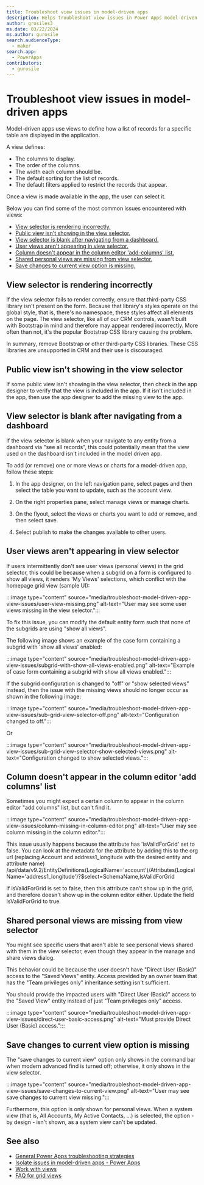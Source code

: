 ```yaml
---
title: Troubleshoot view issues in model-driven apps
description: Helps troubleshoot view issues in Power Apps model-driven apps.
author: grosiles3
ms.date: 03/22/2024
ms.author: gurosile
search.audienceType: 
  - maker
search.app: 
  - PowerApps
contributors:
  - gurosile
---
```

# Troubleshoot view issues in model-driven apps

Model-driven apps use views to define how a list of records for a specific table are displayed in the application.

A view defines:

- The columns to display.
- The order of the columns.
- The width each column should be.
- The default sorting for the list of records.
- The default filters applied to restrict the records that appear.

Once a view is made available in the app, the user can select it.

Below you can find some of the most common issues encountered with views:

- [View selector is rendering incorrectly.](#view-selector-is-rendering-incorrectly)
- [Public view isn't showing in the view selector.](#public-view-isnt-showing-in-the-view-selector)
- [View selector is blank after navigating from a dashboard.](#view-selector-is-blank-after-navigating-from-a-dashboard)
- [User views aren't appearing in view selector.](#user-views-arent-appearing-in-view-selector)
- [Column doesn't appear in the column editor 'add-columns' list.](#column-doesnt-appear-in-the-column-editor-add-columns-list)
- [Shared personal views are missing from view selector.](#shared-personal-views-are-missing-from-view-selector)
- [Save changes to current view option is missing.](#save-changes-to-current-view-option-is-missing)

## View selector is rendering incorrectly

If the view selector fails to render correctly, ensure that third-party CSS library isn't present on the form. Because that library's styles operate on the global style, that is, there's no namespace, these styles affect all elements on the page. The view selector, like all of our CRM controls, wasn't built with Bootstrap in mind and therefore may appear rendered incorrectly. More often than not, it's the popular Bootstrap CSS library causing the problem.

In summary, remove Bootstrap or other third-party CSS libraries. These CSS libraries are unsupported in CRM and their use is discouraged.

## Public view isn't showing in the view selector

If some public view isn't showing in the view selector, then check in the app designer to verify that the view is included in the app. If it isn't included in the app, then use the app designer to add the missing view to the app.

## View selector is blank after navigating from a dashboard

If the view selector is blank when your navigate to any entity from a dashboard via "see all records", this could potentially mean that the view used on the dashboard isn't included in the model driven app.

To add (or remove) one or more views or charts for a model-driven app, follow these steps:

  1. In the app designer, on the left navigation pane, select pages and then select the table you want to update, such as the account view.

  2. On the right properties pane, select manage views or manage charts.

  3. On the flyout, select the views or charts you want to add or remove, and then select save.

  4. Select publish to make the changes available to other users.

## User views aren't appearing in view selector

If users intermittently don't see user views (personal views) in the grid selector, this could be because when a subgrid on a form is configured to show all views, it renders 'My Views' selections, which conflict with the homepage grid view (sample UI):

:::image type="content" source="media/troubleshoot-model-driven-app-view-issues/user-view-missing.png" alt-text="User may see some user views missing in the view selector.":::

To fix this issue, you can modify the default entity form such that none of the subgrids are using "show all views".

The following image shows an example of the case form containing a subgrid with 'show all views' enabled:

:::image type="content" source="media/troubleshoot-model-driven-app-view-issues/subgrid-with-show-all-views-enabled.png" alt-text="Example of case form containing a subgrid with show all views enabled.":::

If the subgrid configuration is changed to "off" or "show selected views" instead, then the issue with the missing views should no longer occur as shown in the following image:

:::image type="content" source="media/troubleshoot-model-driven-app-view-issues/sub-grid-view-selector-off.png" alt-text="Configuration changed to off.":::

Or

:::image type="content" source="media/troubleshoot-model-driven-app-view-issues/sub-grid-view-selector-show-selected-views.png" alt-text="Configuration changed to show selected views.":::

## Column doesn't appear in the column editor 'add columns' list

Sometimes you might expect a certain column to appear in the column editor "add columns" list, but can't find it.

:::image type="content" source="media/troubleshoot-model-driven-app-view-issues/column-missing-in-column-editor.png" alt-text="User may see column missing in the column editor.":::

This issue usually happens because the attribute has 'isValidForGrid' set to false. You can look at the metadata for the attribute by adding this to the org url (replacing Account and address1_longitude with the desired entity and attribute name) /api/data/v9.2/EntityDefinitions(LogicalName='account')/Attributes(LogicalName='address1_longitude')?$select=SchemaName,IsValidForGrid

If isValidForGrid is set to false, then this attribute can't show up in the grid, and therefore doesn't show up in the column editor either. Update the field IsValidForGrid to true.

## Shared personal views are missing from view selector

You might see specific users that aren't able to see personal views shared with them in the view selector, even though they appear in the manage and share views dialog.

This behavior could be because the user doesn't have "Direct User (Basic)" access to the "Saved Views" entity. Access provided by an owner team that has the "Team privileges only" inheritance setting isn't sufficient.

You should provide the impacted users with "Direct User (Basic)" access to the "Saved View" entity instead of just "Team privileges only" access.

:::image type="content" source="media/troubleshoot-model-driven-app-view-issues/direct-user-basic-access.png" alt-text="Must provide Direct User (Basic) access.":::

## Save changes to current view option is missing

The "save changes to current view" option only shows in the command bar when modern advanced find is turned off; otherwise, it only shows in the view selector.

:::image type="content" source="media/troubleshoot-model-driven-app-view-issues/save-changes-to-current-view.png" alt-text="User may see save changes to current view missing.":::

Furthermore, this option is only shown for personal views. When a system view (that is, All Accounts, My Active Contacts, ...) is selected, the option - by design - isn't shown, as a system view can't be updated.

## See also

- [General Power Apps troubleshooting strategies](~/power-platform/power-apps/isolate-and-troubleshoot-common-issues/isolate-common-issues.md)
- [Isolate issues in model-driven apps - Power Apps](~/power-platform/power-apps/isolate-and-troubleshoot-common-issues/isolate-model-app-issues.md)
- [Work with views](/power-apps/maker/model-driven-apps/create-edit-views)
- [FAQ for grid views](/power-apps/user/faq-for-grids-views)
